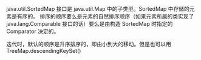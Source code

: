 java.util.SortedMap 接口是 java.util.Map 中的子类型。SortedMap 中存储的元素是有序的。
排序的顺序要么是元素的自然排序顺序（如果元素所属的类实现了 java.lang.Comparable 接口的话）要么是由构造 SortedMap 时指定的 Comparator 决定的。

迭代时，默认的顺序是升序排序的，即由小到大的移动。但是也可以用 TreeMap.descendingKeySet() 
